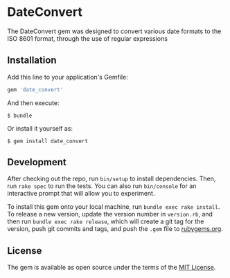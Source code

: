 # DateConvert

The DateConvert gem was designed to convert various date formats to the ISO 8601 format, through the use of regular expressions

## Installation

Add this line to your application's Gemfile:

```ruby
gem 'date_convert'
```

And then execute:

    $ bundle

Or install it yourself as:

    $ gem install date_convert

## Development

After checking out the repo, run `bin/setup` to install dependencies. Then, run `rake spec` to run the tests. You can also run `bin/console` for an interactive prompt that will allow you to experiment.

To install this gem onto your local machine, run `bundle exec rake install`. To release a new version, update the version number in `version.rb`, and then run `bundle exec rake release`, which will create a git tag for the version, push git commits and tags, and push the `.gem` file to [rubygems.org](https://rubygems.org).


## License

The gem is available as open source under the terms of the [MIT License](http://opensource.org/licenses/MIT).

